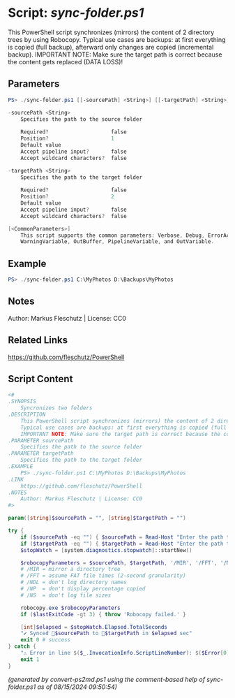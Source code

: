 Script: *sync-folder.ps1*
========================

This PowerShell script synchronizes (mirrors) the content of 2 directory trees by using Robocopy.
Typical use cases are backups: at first everything is copied (full backup), afterward only changes are copied (incremental backup).
IMPORTANT NOTE: Make sure the target path is correct because the content gets replaced (DATA LOSS)!

Parameters
----------
```powershell
PS> ./sync-folder.ps1 [[-sourcePath] <String>] [[-targetPath] <String>] [<CommonParameters>]

-sourcePath <String>
    Specifies the path to the source folder
    
    Required?                    false
    Position?                    1
    Default value                
    Accept pipeline input?       false
    Accept wildcard characters?  false

-targetPath <String>
    Specifies the path to the target folder
    
    Required?                    false
    Position?                    2
    Default value                
    Accept pipeline input?       false
    Accept wildcard characters?  false

[<CommonParameters>]
    This script supports the common parameters: Verbose, Debug, ErrorAction, ErrorVariable, WarningAction, 
    WarningVariable, OutBuffer, PipelineVariable, and OutVariable.
```

Example
-------
```powershell
PS> ./sync-folder.ps1 C:\MyPhotos D:\Backups\MyPhotos

```

Notes
-----
Author: Markus Fleschutz | License: CC0

Related Links
-------------
https://github.com/fleschutz/PowerShell

Script Content
--------------
```powershell
<#
.SYNOPSIS
	Syncronizes two folders
.DESCRIPTION
	This PowerShell script synchronizes (mirrors) the content of 2 directory trees by using Robocopy.
	Typical use cases are backups: at first everything is copied (full backup), afterward only changes are copied (incremental backup).
	IMPORTANT NOTE: Make sure the target path is correct because the content gets replaced (DATA LOSS)!
.PARAMETER sourcePath
	Specifies the path to the source folder
.PARAMETER targetPath
	Specifies the path to the target folder
.EXAMPLE
	PS> ./sync-folder.ps1 C:\MyPhotos D:\Backups\MyPhotos
.LINK
	https://github.com/fleschutz/PowerShell
.NOTES
	Author: Markus Fleschutz | License: CC0
#>

param([string]$sourcePath = "", [string]$targetPath = "")

try {
	if ($sourcePath -eq "") { $sourcePath = Read-Host "Enter the path to the source folder" }
	if ($targetPath -eq "") { $targetPath = Read-Host "Enter the path to the target folder" }
	$stopWatch = [system.diagnostics.stopwatch]::startNew()

	$robocopyParameters = $sourcePath, $targetPath, '/MIR', '/FFT', '/NDL', '/NP', '/NS'
	# /MIR = mirror a directory tree
	# /FFT = assume FAT file times (2-second granularity)
	# /NDL = don't log directory names
	# /NP  = don't display percentage copied
	# /NS  = don't log file sizes

	robocopy.exe $robocopyParameters
	if ($lastExitCode -gt 3) { throw 'Robocopy failed.' }

	[int]$elapsed = $stopWatch.Elapsed.TotalSeconds
	"✔️ Synced 📂$sourcePath to 📂$targetPath in $elapsed sec"
	exit 0 # success
} catch {
	"⚠️ Error in line $($_.InvocationInfo.ScriptLineNumber): $($Error[0])"
	exit 1
}
```

*(generated by convert-ps2md.ps1 using the comment-based help of sync-folder.ps1 as of 08/15/2024 09:50:54)*
